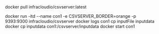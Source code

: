 docker pull infracloudio/csvserver:latest

docker run -itd --name con1 -e CSVSERVER_BORDER=orange -p 9393:9300 infracloudio/csvserver
docker logs con1
cp inputFile inputdata
docker cp inputdata con1:/csvserver/inputdata
docker start con1
